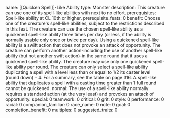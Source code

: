 name: [[Quicken Spell]]-Like Ability
type: Monster
description: This creature can use one of its spell-like abilities with next to no effort.
prerequisites: Spell-like ability at CL 10th or higher.
prerequisite_feats: 0
benefit: Choose one of the creature's spell-like abilities, subject to the restrictions described in this feat. The creature can use the chosen spell-like ability as a quickened spell-like ability three times per day (or less, if the ability is normally usable only once or twice per day). Using a quickened spell-like ability is a swift action that does not provoke an attack of opportunity. The creature can perform another action-including the use of another spell-like ability (but not another swift action)-in the same round that it uses a quickened spell-like ability. The creature may use only one quickened spell-like ability per round. The creature can only select a spell-like ability duplicating a spell with a level less than or equal to 1/2 its caster level (round down) - 4. For a summary, see the table on page 316. A spell-like ability that duplicates a spell with a casting time greater than 1 full round cannot be quickened.
normal: The use of a spell-like ability normally requires a standard action (at the very least) and provokes an attack of opportunity.
special: 0
teamwork: 0
critical: 0
grit: 0
style: 0
performance: 0
racial: 0
companion_familiar: 0
race_name: 0
note: 0
goal: 0
completion_benefit: 0
multiples: 0
suggested_traits: 0
